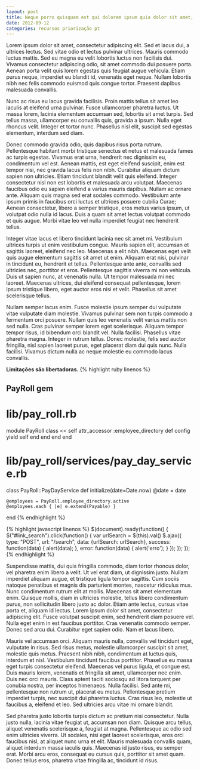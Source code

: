 ```yaml
---
layout: post
title: Neque porro quisquam est qui dolorem ipsum quia dolor sit amet, consectetur, adipisci velit...
date: 2012-09-12
categories: recursos priorização pt
---
```


Lorem ipsum dolor sit amet, consectetur adipiscing elit. Sed et lacus dui, a ultrices lectus. Sed vitae odio et lectus pulvinar ultrices. Mauris commodo luctus mattis. Sed eu magna eu velit lobortis luctus non facilisis dui. Vivamus consectetur adipiscing odio, sit amet commodo dui posuere porta. Aenean porta velit quis lorem egestas quis feugiat augue vehicula. Etiam purus neque, imperdiet eu blandit id, venenatis eget neque. Nullam lobortis nibh nec felis commodo euismod quis congue tortor. Praesent dapibus malesuada convallis.

<!-- more start -->

Nunc ac risus eu lacus gravida facilisis. Proin mattis tellus sit amet leo iaculis at eleifend urna pulvinar. Fusce ullamcorper pharetra luctus. Ut massa lorem, lacinia elementum accumsan sed, lobortis sit amet turpis. Sed tellus massa, ullamcorper eu convallis quis, gravida a ipsum. Nulla eget rhoncus velit. Integer et tortor nunc. Phasellus nisl elit, suscipit sed egestas elementum, interdum sed diam.

Donec commodo gravida odio, quis dapibus risus porta rutrum. Pellentesque habitant morbi tristique senectus et netus et malesuada fames ac turpis egestas. Vivamus erat urna, hendrerit nec dignissim eu, condimentum vel est. Aenean mattis, est eget eleifend suscipit, enim est tempor nisi, nec gravida lacus felis non nibh. Curabitur aliquam dictum sapien non ultricies. Etiam tincidunt blandit velit quis eleifend. Integer consectetur nisl non est lobortis et malesuada arcu volutpat. Maecenas faucibus odio eu sapien eleifend a varius mauris dapibus. Nullam ac ornare ante. Aliquam quis magna sed erat sodales commodo. Vestibulum ante ipsum primis in faucibus orci luctus et ultrices posuere cubilia Curae; Aenean consectetur, libero a semper tristique, eros metus varius ipsum, ut volutpat odio nulla id lacus. Duis a quam sit amet lectus volutpat commodo et quis augue. Morbi vitae leo vel nulla imperdiet feugiat nec hendrerit tellus.

Integer vitae lacus et libero tincidunt lacinia nec sit amet mi. Vestibulum ultrices turpis ut enim vestibulum congue. Mauris sapien elit, accumsan et sagittis laoreet, eleifend nec leo. Maecenas a elit nibh. Maecenas eget velit quis augue elementum sagittis sit amet ut enim. Aliquam erat nisi, pulvinar in tincidunt eu, hendrerit et tellus. Pellentesque ante ante, convallis sed ultricies nec, porttitor et eros. Pellentesque sagittis viverra mi non vehicula. Duis ut sapien nunc, at venenatis nulla. Ut tempor malesuada mi nec laoreet. Maecenas ultrices, dui eleifend consequat pellentesque, lorem ipsum tristique libero, eget auctor eros nisi et velit. Phasellus sit amet scelerisque tellus.

Nullam semper lacus enim. Fusce molestie ipsum semper dui vulputate vitae vulputate diam molestie. Vivamus pulvinar sem non turpis commodo a fermentum orci posuere. Nullam quis leo venenatis velit varius mattis non sed nulla. Cras pulvinar semper lorem eget scelerisque. Aliquam tempor tempor risus, id bibendum orci blandit vel. Nulla facilisi. Phasellus vitae pharetra magna. Integer in rutrum tellus. Donec molestie, felis sed auctor fringilla, nisl sapien laoreet purus, eget placerat diam dui quis nunc. Nulla facilisi. Vivamus dictum nulla ac neque molestie eu commodo lacus convallis.


**Limitações são libertadoras.**
{% highlight ruby linenos %}
## PayRoll gem

# lib/pay_roll.rb
module PayRoll
  class << self
    attr_accessor :employee_directory
      def config
        yield self
      end
    end
  end
end

# lib/pay_roll/services/pay_day_service.rb
class PayRoll::PayDayService
  def initialize(date=Date.now)
    @date = date

    @employees = PayRoll.employee_directory.active
    @employees.each { |e| e.extend(Payable) }
  end
{% endhighlight %}

{% highlight javascript linenos %}
$(document).ready(function() {
    $("#link_search").click(function() {
        var urlSearch = $(this).val()
        $.ajax({
            type: "POST",
            url: "/search",
            data: {urlSearch: urlSearch},
            success: function(data) {
                alert(data);
            },
            error: function(data) {
                alert('erro');
            }
        });
    });
});
{% endhighlight %}

Suspendisse mattis, dui quis fringilla commodo, diam tortor rhoncus dolor, vel pharetra enim libero a velit. Ut vel erat diam, ut dignissim justo. Nullam imperdiet aliquam augue, et tristique ligula tempor sagittis. Cum sociis natoque penatibus et magnis dis parturient montes, nascetur ridiculus mus. Nunc condimentum rutrum elit at mollis. Maecenas sit amet elementum enim. Quisque mollis, diam in ultricies molestie, tellus libero condimentum purus, non sollicitudin libero justo ac dolor. Etiam ante lectus, cursus vitae porta et, aliquam id lectus. Lorem ipsum dolor sit amet, consectetur adipiscing elit. Fusce volutpat suscipit enim, sed hendrerit diam posuere vel. Nulla eget enim in est faucibus porttitor. Cras venenatis commodo semper. Donec sed arcu dui. Curabitur eget sapien odio. Nam et lacus libero.

Mauris vel accumsan orci. Aliquam mauris nulla, convallis vel tincidunt eget, vulputate in risus. Sed risus metus, molestie ullamcorper suscipit sit amet, molestie quis metus. Praesent nibh nibh, condimentum at luctus quis, interdum et nisl. Vestibulum tincidunt faucibus porttitor. Phasellus eu massa eget turpis consectetur eleifend. Maecenas vel purus ligula, et congue est. Duis mauris lorem, venenatis et fringilla sit amet, ullamcorper nec enim. Duis nec orci mauris. Class aptent taciti sociosqu ad litora torquent per conubia nostra, per inceptos himenaeos. Nulla facilisi. Sed ante mi, pellentesque non rutrum ut, placerat eu metus. Pellentesque pretium imperdiet turpis, nec suscipit dui pharetra luctus. Cras risus leo, molestie ut faucibus a, eleifend et leo. Sed ultricies arcu vitae mi ornare blandit.

Sed pharetra justo lobortis turpis dictum ac pretium nisi consectetur. Nulla justo nulla, lacinia vitae feugiat ut, accumsan non diam. Quisque arcu tellus, aliquet venenatis scelerisque a, feugiat at magna. Pellentesque ac odio sed enim ultricies viverra. Ut sodales, nisi eget laoreet scelerisque, eros orci faucibus nisl, at aliquet nunc urna et elit. Mauris malesuada convallis quam, aliquet interdum massa iaculis quis. Maecenas id justo risus, eu semper erat. Morbi arcu eros, consequat eu cursus quis, porttitor sit amet quam. Donec tellus eros, pharetra vitae fringilla ac, tincidunt id risus.

<!-- more end -->
